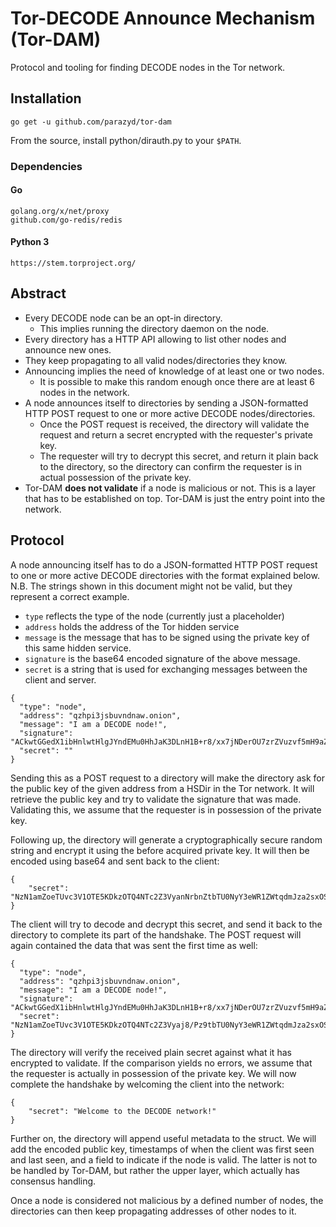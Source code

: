 Tor-DECODE Announce Mechanism (Tor-DAM)
=======================================

Protocol and tooling for finding DECODE nodes in the Tor network.


Installation
------------

```
go get -u github.com/parazyd/tor-dam
```

From the source, install python/dirauth.py to your `$PATH`.

### Dependencies

#### Go

```
golang.org/x/net/proxy
github.com/go-redis/redis
```

#### Python 3
```
https://stem.torproject.org/
```


Abstract
--------

* Every DECODE node can be an opt-in directory.
  * This implies running the directory daemon on the node.
* Every directory has a HTTP API allowing to list other nodes and
  announce new ones.
* They keep propagating to all valid nodes/directories they know.
* Announcing implies the need of knowledge of at least one or two nodes.
  * It is possible to make this random enough once there are at least 6
    nodes in the network.
* A node announces itself to directories by sending a JSON-formatted
  HTTP POST request to one or more active DECODE nodes/directories.
  * Once the POST request is received, the directory will validate the
    request and return a secret encrypted with the requester's private
	key.
  * The requester will try to decrypt this secret, and return it plain
    back to the directory, so the directory can confirm the requester is
	in actual possession of the private key.
* Tor-DAM **does not validate** if a node is malicious or not. This is
  a layer that has to be established on top. Tor-DAM is just the entry
  point into the network.


Protocol
--------

A node announcing itself has to do a JSON-formatted HTTP POST request
to one or more active DECODE directories with the format explained
below. N.B. The strings shown in this document might not be valid, but
they represent a correct example.

* `type` reflects the type of the node (currently just a placeholder)
* `address` holds the address of the Tor hidden service
* `message` is the message that has to be signed using the private key
  of this same hidden service.
* `signature` is the base64 encoded signature of the above message.
* `secret` is a string that is used for exchanging messages between
  the client and server.


```
{
  "type": "node",
  "address": "qzhpi3jsbuvndnaw.onion",
  "message": "I am a DECODE node!",
  "signature": "ACkwtGGedX1ibHnlwtHlgJYndEMu0HhJaK3DLnH1B+r8/xx7jNDerOU7zrZVuzvf5mH9aZyHAOSHleaD52CsbT3lZrsrVWh4sVsJCD9VbEKuuPV/hx+T8f385V5dv2nDvBtJP32eQhwAxKz8YQvBjQOX8Y/o13vq+bxnxLd1j7g=",
  "secret": ""
}
```

Sending this as a POST request to a directory will make the directory
ask for the public key of the given address from a HSDir in the Tor
network. It will retrieve the public key and try to validate the
signature that was made. Validating this, we assume that the requester
is in possession of the private key.

Following up, the directory will generate a cryptographically secure
random string and encrypt it using the before acquired private key. It
will then be encoded using base64 and sent back to the client:


```
{
	"secret": "NzN1amZoeTUvc3V1OTE5KDkzOTQ4NTc2Z3VyanNrbnZtbTU0NyY3eWR1ZWtqdmJza2sxOSg5NzNAOTg0Mgo="
}
```

The client will try to decode and decrypt this secret, and send it back
to the directory to complete its part of the handshake. The POST request
will again contained the data that was sent the first time as well:


```
{
  "type": "node",
  "address": "qzhpi3jsbuvndnaw.onion",
  "message": "I am a DECODE node!",
  "signature": "ACkwtGGedX1ibHnlwtHlgJYndEMu0HhJaK3DLnH1B+r8/xx7jNDerOU7zrZVuzvf5mH9aZyHAOSHleaD52CsbT3lZrsrVWh4sVsJCD9VbEKuuPV/hx+T8f385V5dv2nDvBtJP32eQhwAxKz8YQvBjQOX8Y/o13vq+bxnxLd1j7g=",
  "secret": "NzN1amZoeTUvc3V1OTE5KDkzOTQ4NTc2Z3Vyaj8/Pz9tbTU0NyY3eWR1ZWtqdmJza2sxOSg5NzNAOTg0Mgo="
}
```

The directory will verify the received plain secret against what it has
encrypted to validate. If the comparison yields no errors, we assume that
the requester is actually in possession of the private key. We will now
complete the handshake by welcoming the client into the network:


```
{
	"secret": "Welcome to the DECODE network!"
}
```

Further on, the directory will append useful metadata to the struct.
We will add the encoded public key, timestamps of when the client was
first seen and last seen, and a field to indicate if the node is valid.
The latter is not to be handled by Tor-DAM, but rather the upper layer,
which actually has consensus handling.

Once a node is considered not malicious by a defined number of nodes, the
directories can then keep propagating addresses of other nodes to it.
